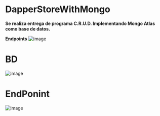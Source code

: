 # DapperStoreWithMongo

**Se realiza entrega de programa C.R.U.D.  Implementando Mongo Atlas como base de datos.**


**Endpoints**
![image](https://user-images.githubusercontent.com/101427427/228378506-619e96e4-e945-44f2-9bc9-3105adeb8f8f.png)

# BD
![image](https://user-images.githubusercontent.com/101427427/228378614-a5ce4241-537b-4a19-8a81-64a2e1d54314.png)

# EndPonint
![image](https://user-images.githubusercontent.com/101427427/228378893-b616892c-78dc-4e5f-b7c5-54a418815c07.png)
